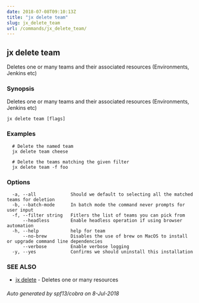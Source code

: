 ```yaml
---
date: 2018-07-08T09:10:13Z
title: "jx delete team"
slug: jx_delete_team
url: /commands/jx_delete_team/
---
```

## jx delete team

Deletes one or many teams and their associated resources (Environments, Jenkins etc)

### Synopsis

Deletes one or many teams and their associated resources (Environments, Jenkins etc)

```
jx delete team [flags]
```

### Examples

```
  # Delete the named team
  jx delete team cheese
  
  # Delete the teams matching the given filter
  jx delete team -f foo
```

### Options

```
  -a, --all             Should we default to selecting all the matched teams for deletion
  -b, --batch-mode      In batch mode the command never prompts for user input
  -f, --filter string   Fitlers the list of teams you can pick from
      --headless        Enable headless operation if using browser automation
  -h, --help            help for team
      --no-brew         Disables the use of brew on MacOS to install or upgrade command line dependencies
      --verbose         Enable verbose logging
  -y, --yes             Confirms we should uninstall this installation
```

### SEE ALSO

* [jx delete](/commands/jx_delete/)	 - Deletes one or many resources

###### Auto generated by spf13/cobra on 8-Jul-2018
